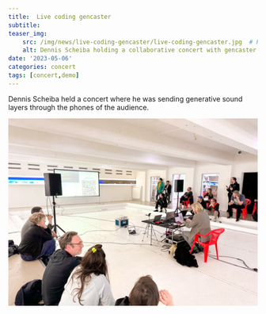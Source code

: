 ```yaml
---
title:  Live coding gencaster
subtitle:
teaser_img:
    src: /img/news/live-coding-gencaster/live-coding-gencaster.jpg  # Put images somewhere in /public/img/
    alt: Dennis Scheiba holding a collaborative concert with gencaster
date: '2023-05-06'
categories: concert
tags: [concert,demo]
---
```


Dennis Scheiba held a concert where he was sending generative sound layers through the phones of the audience. 

![slide](/img/news/live-coding-gencaster/live-coding-gencaster.jpg)
